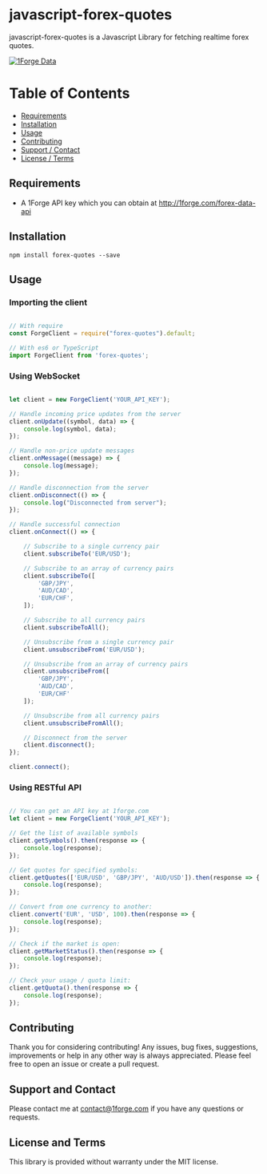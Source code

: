 # javascript-forex-quotes

javascript-forex-quotes is a Javascript Library for fetching realtime forex quotes.

<a href="#">![1Forge Data](https://1forge.com/images/1forge.gif)</a>

# Table of Contents

- [Requirements](#requirements)
- [Installation](#installation)
- [Usage](#usage)
- [Contributing](#contributing)
- [Support / Contact](#support-and-contact)
- [License / Terms](#license-and-terms)

## Requirements
* A 1Forge API key which you can obtain at http://1forge.com/forex-data-api

## Installation
```npm install forex-quotes --save```

## Usage

### Importing the client

```javascript

// With require
const ForgeClient = require("forex-quotes").default;

// With es6 or TypeScript
import ForgeClient from 'forex-quotes';

```

### Using WebSocket

```javascript

let client = new ForgeClient('YOUR_API_KEY');

// Handle incoming price updates from the server
client.onUpdate((symbol, data) => {
    console.log(symbol, data);
});

// Handle non-price update messages
client.onMessage((message) => {
    console.log(message);
});

// Handle disconnection from the server
client.onDisconnect(() => {
    console.log("Disconnected from server");
});

// Handle successful connection
client.onConnect(() => {

    // Subscribe to a single currency pair
    client.subscribeTo('EUR/USD');

    // Subscribe to an array of currency pairs
    client.subscribeTo([
        'GBP/JPY',
        'AUD/CAD',
        'EUR/CHF',
    ]);

    // Subscribe to all currency pairs
    client.subscribeToAll();

    // Unsubscribe from a single currency pair
    client.unsubscribeFrom('EUR/USD');

    // Unsubscribe from an array of currency pairs
    client.unsubscribeFrom([
        'GBP/JPY',
        'AUD/CAD',
        'EUR/CHF'
    ]);

    // Unsubscribe from all currency pairs
    client.unsubscribeFromAll();

    // Disconnect from the server
    client.disconnect();
});

client.connect();
```

### Using RESTful API
```javascript

// You can get an API key at 1forge.com
let client = new ForgeClient('YOUR_API_KEY');

// Get the list of available symbols
client.getSymbols().then(response => {
    console.log(response);
});

// Get quotes for specified symbols:
client.getQuotes(['EUR/USD', 'GBP/JPY', 'AUD/USD']).then(response => {
    console.log(response);
});

// Convert from one currency to another:
client.convert('EUR', 'USD', 100).then(response => {
    console.log(response);
});

// Check if the market is open:
client.getMarketStatus().then(response => {
    console.log(response);
});

// Check your usage / quota limit:
client.getQuota().then(response => {
    console.log(response);
});

```
## Contributing
Thank you for considering contributing! Any issues, bug fixes, suggestions, improvements or help in any other way is always appreciated.  Please feel free to open an issue or create a pull request.

## Support and Contact
Please contact me at contact@1forge.com if you have any questions or requests.

## License and Terms
This library is provided without warranty under the MIT license.
